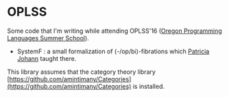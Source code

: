 # OPLSS

Some code that I'm writing while attending OPLSS'16
([Oregon Programming Languages Summer School](https://www.cs.uoregon.edu/research/summerschool/summer16/)).

- SystemF : a small formalization of (-/op/bi)-fibrations which
[Patricia Johann](http://www.cs.appstate.edu/~johannp/) taught there.

This library assumes that the category theory library
[https://github.com/amintimany/Categories](https://github.com/amintimany/Categories)
is installed.
